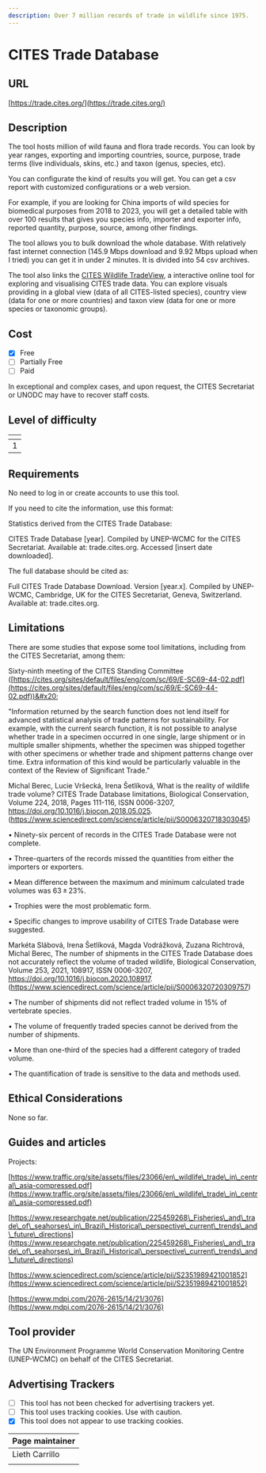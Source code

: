```yaml
---
description: Over 7 million records of trade in wildlife since 1975.
---
```


# CITES Trade Database

## URL

[https://trade.cites.org/](https://trade.cites.org/)

## Description

The tool hosts million of wild fauna and flora trade records. You can look by year ranges, exporting and importing countries, source, purpose, trade terms (live individuals, skins, etc.) and taxon (genus, species, etc).

You can configurate the kind of results you will get. You can get a csv report with customized configurations or a web version.

For example, if you are looking for China imports of wild species for biomedical purposes from 2018 to 2023, you will get a detailed table with over 100 results that gives you species info, importer and exporter info, reported quantity, purpose, source, among other findings.

The tool allows you to bulk download the whole database. With relatively fast internet connection (145.9 Mbps download and 9.92 Mbps upload when I tried) you can get it in under 2 minutes. It is divided into 54 csv archives.

The tool also links the [CITES Wildlife TradeView](https://tradeview.cites.org/en), a interactive online tool for exploring and visualising CITES trade data. You can explore visuals providing in a global view (data of all CITES-listed species), country view (data for one or more countries) and taxon view (data for one or more species or taxonomic groups).

## Cost

* [x] Free
* [ ] Partially Free
* [ ] Paid

In exceptional and complex cases, and upon request, the CITES Secretariat or UNODC may have to recover staff costs.

## Level of difficulty

<table><thead><tr><th data-type="rating" data-max="5"></th></tr></thead><tbody><tr><td>1</td></tr></tbody></table>

## Requirements

No need to log in or create accounts to use this tool.

If you need to cite the information, use this format:

Statistics derived from the CITES Trade Database:

CITES Trade Database \[year]. Compiled by UNEP-WCMC for the CITES Secretariat. Available at: trade.cites.org. Accessed \[insert date downloaded].&#x20;

The full database should be cited as:&#x20;

Full CITES Trade Database Download. Version \[year.x]. Compiled by UNEP-WCMC, Cambridge, UK for the CITES Secretariat, Geneva, Switzerland. Available at: trade.cites.org.

## Limitations

There are some studies that expose some tool limitations, including from the CITES Secretariat, among them:

Sixty-ninth meeting of the CITES Standing Committee ([https://cites.org/sites/default/files/eng/com/sc/69/E-SC69-44-02.pdf](https://cites.org/sites/default/files/eng/com/sc/69/E-SC69-44-02.pdf))&#x20;

"Information returned by the search function does not lend itself for advanced statistical analysis of trade patterns for sustainability. For example, with the current search function, it is not possible to analyse whether trade in a specimen occurred in one single, large shipment or in multiple smaller shipments, whether the specimen was shipped together with other specimens or whether trade and shipment patterns change over time. Extra information of this kind would be particularly valuable in the context of the Review of Significant Trade."

Michal Berec, Lucie Vršecká, Irena Šetlíková, What is the reality of wildlife trade volume? CITES Trade Database limitations, Biological Conservation, Volume 224, 2018, Pages 111-116, ISSN 0006-3207, https://doi.org/10.1016/j.biocon.2018.05.025. (https://www.sciencedirect.com/science/article/pii/S0006320718303045)&#x20;

• Ninety-six percent of records in the CITES Trade Database were not complete.&#x20;

• Three-quarters of the records missed the quantities from either the importers or exporters.&#x20;

• Mean difference between the maximum and minimum calculated trade volumes was 63 ± 23%.&#x20;

• Trophies were the most problematic form.&#x20;

• Specific changes to improve usability of CITES Trade Database were suggested.

Markéta Slábová, Irena Šetlíková, Magda Vodrážková, Zuzana Richtrová, Michal Berec, The number of shipments in the CITES Trade Database does not accurately reflect the volume of traded wildlife, Biological Conservation, Volume 253, 2021, 108917, ISSN 0006-3207, https://doi.org/10.1016/j.biocon.2020.108917. (https://www.sciencedirect.com/science/article/pii/S0006320720309757)&#x20;

• The number of shipments did not reflect traded volume in 15% of vertebrate species.&#x20;

• The volume of frequently traded species cannot be derived from the number of shipments.&#x20;

• More than one-third of the species had a different category of traded volume.&#x20;

• The quantification of trade is sensitive to the data and methods used.

## Ethical Considerations

None so far.

## Guides and articles

Projects:

[https://www.traffic.org/site/assets/files/23066/en\_wildlife\_trade\_in\_central\_asia-compressed.pdf](https://www.traffic.org/site/assets/files/23066/en\_wildlife\_trade\_in\_central\_asia-compressed.pdf)

[https://www.researchgate.net/publication/225459268\_Fisheries\_and\_trade\_of\_seahorses\_in\_Brazil\_Historical\_perspective\_current\_trends\_and\_future\_directions](https://www.researchgate.net/publication/225459268\_Fisheries\_and\_trade\_of\_seahorses\_in\_Brazil\_Historical\_perspective\_current\_trends\_and\_future\_directions)

[https://www.sciencedirect.com/science/article/pii/S2351989421001852](https://www.sciencedirect.com/science/article/pii/S2351989421001852)

[https://www.mdpi.com/2076-2615/14/21/3076](https://www.mdpi.com/2076-2615/14/21/3076)

## Tool provider

The UN Environment Programme World Conservation Monitoring Centre (UNEP-WCMC) on behalf of the CITES Secretariat.

## Advertising Trackers

* [ ] This tool has not been checked for advertising trackers yet.
* [ ] This tool uses tracking cookies. Use with caution.
* [x] This tool does not appear to use tracking cookies.

| Page maintainer |
| --------------- |
| Lieth Carrillo  |
|                 |
